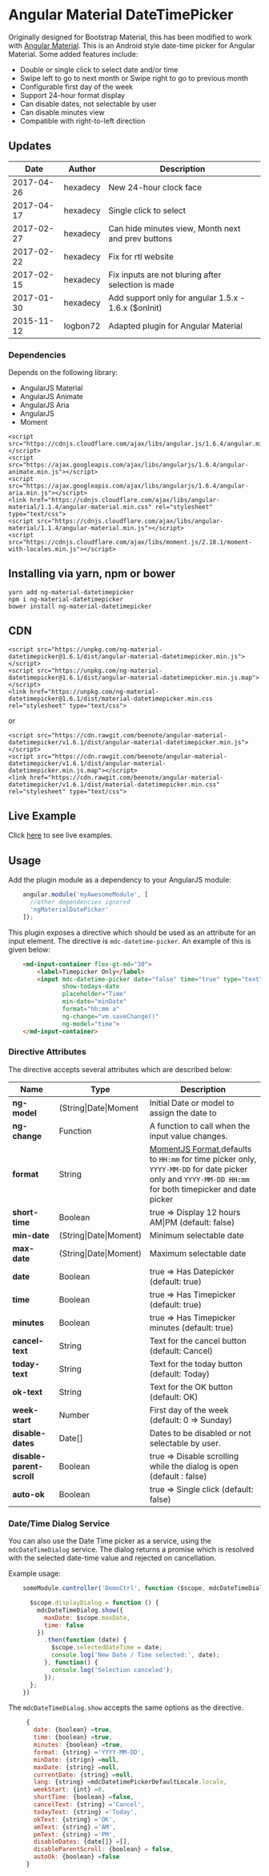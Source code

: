 # Angular Material DateTimePicker

Originally designed for Bootstrap Material, this has been modified to work with [Angular Material](https://material.angularjs.org/). This is an Android style date-time picker for Angular Material. Some added features include:

- Double or single click to select date and/or time
- Swipe left to go to next month or Swipe right to go to previous month
- Configurable first day of the week
- Support 24-hour format display
- Can disable dates, not selectable by user
- Can disable minutes view
- Compatible with right-to-left direction

## Updates

| Date       | Author   | Description                                          |
| ---------- | -------- | ---------------------------------------------------- |
| 2017-04-26 | hexadecy | New 24-hour clock face                               |
| 2017-04-17 | hexadecy | Single click to select                               |
| 2017-02-27 | hexadecy | Can hide minutes view, Month next and prev buttons   |
| 2017-02-22 | hexadecy | Fix for rtl website                                  |
| 2017-02-15 | hexadecy | Fix inputs are not bluring after selection is made   |
| 2017-01-30 | hexadecy | Add support only for angular 1.5.x - 1.6.x ($onInit) |
| 2015-11-12 | logbon72 | Adapted plugin for Angular Material                  |

### Dependencies

Depends on the following library:

- AngularJS Material
- AngularJS Animate
- AngularJS Aria
- AngularJS
- Moment

```
<script src="https://cdnjs.cloudflare.com/ajax/libs/angular.js/1.6.4/angular.min.js"></script>
<script src="https://ajax.googleapis.com/ajax/libs/angularjs/1.6.4/angular-animate.min.js"></script>
<script src="https://ajax.googleapis.com/ajax/libs/angularjs/1.6.4/angular-aria.min.js"></script>
<link href="https://cdnjs.cloudflare.com/ajax/libs/angular-material/1.1.4/angular-material.min.css" rel="stylesheet" type="text/css">
<script src="https://cdnjs.cloudflare.com/ajax/libs/angular-material/1.1.4/angular-material.min.js"></script>
<script src="https://cdnjs.cloudflare.com/ajax/libs/moment.js/2.18.1/moment-with-locales.min.js"></script>
```

## Installing via yarn, npm or bower

```
yarn add ng-material-datetimepicker
npm i ng-material-datetimepicker
bower install ng-material-datetimepicker
```

## CDN
```
<script src="https://unpkg.com/ng-material-datetimepicker@1.6.1/dist/angular-material-datetimepicker.min.js"></script>
<script src="https://unpkg.com/ng-material-datetimepicker@1.6.1/dist/angular-material-datetimepicker.min.js.map"></script>
<link href="https://unpkg.com/ng-material-datetimepicker@1.6.1/dist/material-datetimepicker.min.css rel="stylesheet" type="text/css">
```
or
```
<script src="https://cdn.rawgit.com/beenote/angular-material-datetimepicker/v1.6.1/dist/angular-material-datetimepicker.min.js"></script>
<script src="https://cdn.rawgit.com/beenote/angular-material-datetimepicker/v1.6.1/dist/angular-material-datetimepicker.min.js.map"></script>
<link href="https://cdn.rawgit.com/beenote/angular-material-datetimepicker/v1.6.1/dist/material-datetimepicker.min.css" rel="stylesheet" type="text/css">
```

## Live Example

Click [here](https://beenote.github.io/angular-material-datetimepicker/) to see live examples.

## Usage

Add the plugin module as a dependency to your AngularJS module:

```js
    angular.module('myAwesomeModule', [
      //other dependencies ignored
      'ngMaterialDatePicker'
    ]);
```

This plugin exposes a directive which should be used as an attribute for an input element. The directive is
`mdc-datetime-picker`. An example of this is given below:

```html
    <md-input-container flex-gt-md="30">
        <label>Timepicker Only</label>
        <input mdc-datetime-picker date="false" time="true" type="text" id="time" short-time="true"
               show-todays-date
               placeholder="Time"
               min-date="minDate"
               format="hh:mm a"
               ng-change="vm.saveChange()"
               ng-model="time">
    </md-input-container>
```


### Directive Attributes

The directive accepts several attributes which are described below:

| Name                      | Type                    | Description                                                          |
| ------------------------- | ----------------------- | -------------------------------------------------------------------- |
| **ng-model**              | (String\|Date\|Moment   | Initial Date or model to assign the date to                          |
| **ng-change**             | Function                | A function to call when the input value changes.                     |
| **format**                | String                  | [MomentJS Format](momentjs.com/docs/#/parsing/string-format/),defaults to `HH:mm` for time picker only, `YYYY-MM-DD` for date picker only and `YYYY-MM-DD HH:mm` for both timepicker and date picker |
| **short-time**            | Boolean                 | true => Display 12 hours AM\|PM (default: false)                     |
| **min-date**              | (String\|Date\|Moment)  | Minimum selectable date                                              |
| **max-date**              | (String\|Date\|Moment)  | Maximum selectable date                                              |
| **date**                  | Boolean	                | true => Has Datepicker (default: true)                               |
| **time**                  | Boolean                 | true => Has Timepicker (default: true)                               |
| **minutes**               | Boolean                 | true => Has Timepicker minutes (default: true)                       |
| **cancel-text**           | String                  | Text for the cancel button (default: Cancel)                         |
| **today-text**            | String                  | Text for the today button (default: Today)                           |
| **ok-text**               | String                  | Text for the OK button (default: OK)                                 |
| **week-start**            | Number                  | First day of the week (default: 0 => Sunday)                         |
| **disable-dates**         | Date[]                  | Dates to be disabled or not selectable by user.                      |
| **disable-parent-scroll** | Boolean                 | true => Disable scrolling while the dialog is open (default : false) |
| **auto-ok**               | Boolean                 | true => Single click (default: false)                                |

### Date/Time Dialog Service
 
You can also use the Date Time picker as a service, using the `mdcDateTimeDialog` service. The dialog returns a promise which is resolved with the selected date-time value and rejected on cancellation. 

Example usage: 

```javascript
    someModule.controller('DemoCtrl', function ($scope, mdcDateTimeDialog) {

      $scope.displayDialog = function () {
        mdcDateTimeDialog.show({
          maxDate: $scope.maxDate,
          time: false
        })
          .then(function (date) {
            $scope.selectedDateTime = date;
            console.log('New Date / Time selected:', date);
          }, function() {
            console.log('Selection canceled');
          });
      };
    })
```

The `mdcDateTimeDialog.show` accepts the same options as the directive. 

```javascript
     {
       date: {boolean} =true,
       time: {boolean} =true,
       minutes: {boolean} =true,
       format: {string} ='YYYY-MM-DD',
       minDate: {strign} =null,
       maxDate: {string} =null,
       currentDate: {string} =null,
       lang: {string} =mdcDatetimePickerDefaultLocale.locale,
       weekStart: {int} =0,
       shortTime: {boolean} =false,
       cancelText: {string} ='Cancel',
       todayText: {string} ='Today',
       okText: {string} ='OK',
       amText: {string} ='AM',
       pmText: {string} ='PM',
       disableDates: {date[]} =[],
       disableParentScroll: {boolean} = false,
       autoOk: {boolean} =false
     }
```
